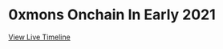 # 0xmons Onchain In Early 2021

[View Live Timeline](https://nftorigins.com/timelines/0xmons-onchain-in-early-2021/)
